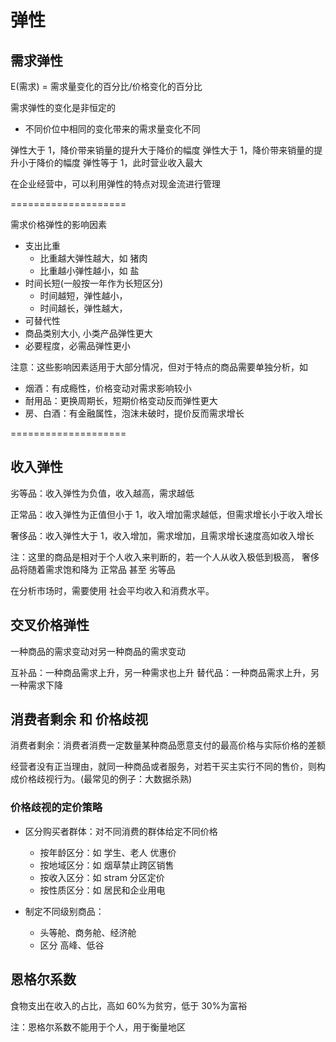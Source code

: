 # 弹性

## 需求弹性

E(需求) = 需求量变化的百分比/价格变化的百分比

需求弹性的变化是非恒定的

- 不同价位中相同的变化带来的需求量变化不同

弹性大于 1，降价带来销量的提升大于降价的幅度
弹性大于 1，降价带来销量的提升小于降价的幅度
弹性等于 1，此时营业收入最大

在企业经营中，可以利用弹性的特点对现金流进行管理

====================

需求价格弹性的影响因素

- 支出比重
  - 比重越大弹性越大，如 猪肉
  - 比重越小弹性越小，如 盐
- 时间长短(一般按一年作为长短区分)
  - 时间越短，弹性越小，
  - 时间越长，弹性越大，
- 可替代性
- 商品类别大小, 小类产品弹性更大
- 必要程度，必需品弹性更小

注意：这些影响因素适用于大部分情况，但对于特点的商品需要单独分析，如

- 烟酒：有成瘾性，价格变动对需求影响较小
- 耐用品：更换周期长，短期价格变动反而弹性更大
- 房、白酒：有金融属性，泡沫未破时，提价反而需求增长

====================

## 收入弹性

劣等品：收入弹性为负值，收入越高，需求越低

正常品：收入弹性为正值但小于 1，收入增加需求越低，但需求增长小于收入增长

奢侈品：收入弹性大于 1，收入增加，需求增加，且需求增长速度高如收入增长

注：这里的商品是相对于个人收入来判断的，若一个人从收入极低到极高，
奢侈品将随着需求饱和降为 正常品 甚至 劣等品

在分析市场时，需要使用 社会平均收入和消费水平。

## 交叉价格弹性

一种商品的需求变动对另一种商品的需求变动

互补品：一种商品需求上升，另一种需求也上升
替代品：一种商品需求上升，另一种需求下降

## 消费者剩余 和 价格歧视

消费者剩余：消费者消费一定数量某种商品愿意支付的最高价格与实际价格的差额

经营者没有正当理由，就同一种商品或者服务，对若干买主实行不同的售价，则构成价格歧视行为。(最常见的例子：大数据杀熟)

### 价格歧视的定价策略

- 区分购买者群体：对不同消费的群体给定不同价格

  - 按年龄区分：如 学生、老人 优惠价
  - 按地域区分：如 烟草禁止跨区销售
  - 按收入区分：如 stram 分区定价
  - 按性质区分：如 居民和企业用电

- 制定不同级别商品：

  - 头等舱、商务舱、经济舱
  - 区分 高峰、低谷


## 恩格尔系数

食物支出在收入的占比，高如 60%为贫穷，低于 30%为富裕

注：恩格尔系数不能用于个人，用于衡量地区

